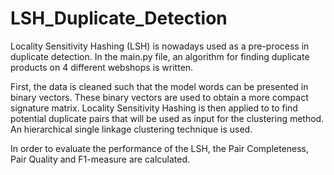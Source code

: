 # LSH_Duplicate_Detection

Locality Sensitivity Hashing (LSH) is nowadays used as a pre-process in duplicate detection. In the main.py file, an algorithm for finding duplicate products on 4 different webshops is written. 

First, the data is cleaned such that the model words can be presented in binary vectors. These binary vectors are used to obtain a more compact signature matrix. Locality Sensitivity Hashing is then applied to to find potential duplicate pairs that will be used as
input for the clustering method. An hierarchical single linkage clustering technique is used. 

In order to evaluate the performance of the LSH, the Pair Completeness, Pair Quality and F1-measure are calculated. 


